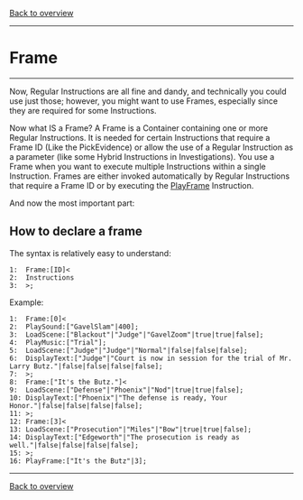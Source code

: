 [Back to overview](index.md)

---
# Frame
---
Now, Regular Instructions are all fine and dandy, and technically you could use just those; however, you might want to use Frames, especially since they are required for some Instructions.

Now what IS a Frame? A Frame is a Container containing one or more Regular Instructions. It is needed for certain Instructions that require a Frame ID (Like the PickEvidence) or  allow the use of a Regular Instruction as a parameter (like some Hybrid Instructions in Investigations). You use a Frame when you want to execute multiple Instructions within a single Instruction. Frames are either invoked automatically by Regular Instructions that require a Frame ID or by executing the [PlayFrame](PlayFrame.md) Instruction.
 
And now the most important part:
## How to declare a frame

The syntax is relatively easy to understand:
```
1:  Frame:[ID]<
2:  Instructions
3:  >;
```

Example:
```
1:  Frame:[0]<
2:  PlaySound:["GavelSlam"|400];
3:  LoadScene:["Blackout"|"Judge"|"GavelZoom"|true|true|false];
4:  PlayMusic:["Trial"];
5:  LoadScene:["Judge"|"Judge"|"Normal"|false|false|false];
6:  DisplayText:["Judge"|"Court is now in session for the trial of Mr. Larry Butz."|false|false|false|false];
7:  >;
8:  Frame:["It's the Butz."]<
9:  LoadScene:["Defense"|"Phoenix"|"Nod"|true|true|false];
10: DisplayText:["Phoenix"|"The defense is ready, Your Honor."|false|false|false|false];
11: >;
12: Frame:[3]<
13: LoadScene:["Prosecution"|"Miles"|"Bow"|true|true|false];
14: DisplayText:["Edgeworth"|"The prosecution is ready as well."|false|false|false|false];
15: >;
16: PlayFrame:["It's the Butz"|3];
```

---
[Back to overview](index.md)
